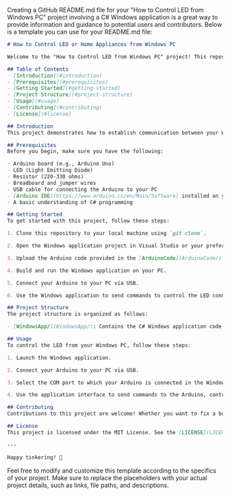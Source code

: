 ﻿Creating a GitHub README.md file for your "How to Control LED from Windows PC" project involving a C# Windows application is a great way to provide information and guidance to potential users and contributors. Below is a template you can use for your README.md file:

```markdown
# How to Control LED or Home Appliances from Windows PC

Welcome to the "How to Control LED from Windows PC" project! This repository contains a C# Windows application that allows you to control an LED using your Windows PC and an Arduino board.

## Table of Contents
- [Introduction](#introduction)
- [Prerequisites](#prerequisites)
- [Getting Started](#getting-started)
- [Project Structure](#project-structure)
- [Usage](#usage)
- [Contributing](#contributing)
- [License](#license)

## Introduction
This project demonstrates how to establish communication between your Windows PC and an Arduino board to control an LED remotely. By following the steps in this guide, you'll be able to create your own custom lighting solutions, automation systems, or interactive projects.

## Prerequisites
Before you begin, make sure you have the following:

- Arduino board (e.g., Arduino Uno)
- LED (Light Emitting Diode)
- Resistor (220-330 ohms)
- Breadboard and jumper wires
- USB cable for connecting the Arduino to your PC
- [Arduino IDE](https://www.arduino.cc/en/Main/Software) installed on your Windows PC
- A basic understanding of C# programming

## Getting Started
To get started with this project, follow these steps:

1. Clone this repository to your local machine using `git clone`.

2. Open the Windows application project in Visual Studio or your preferred C# development environment.

3. Upload the Arduino code provided in the [ArduinoCode](ArduinoCode/) directory to your Arduino board using the Arduino IDE. This code defines the serial communication protocol between your PC and the Arduino.

4. Build and run the Windows application on your PC.

5. Connect your Arduino to your PC via USB.

6. Use the Windows application to send commands to control the LED connected to your Arduino.

## Project Structure
The project structure is organized as follows:

- [WindowsApp/](WindowsApp/): Contains the C# Windows application code.

## Usage
To control the LED from your Windows PC, follow these steps:

1. Launch the Windows application.

2. Connect your Arduino to your PC via USB.

3. Select the COM port to which your Arduino is connected in the Windows application.

4. Use the application interface to send commands to the Arduino, controlling the LED's state.

## Contributing
Contributions to this project are welcome! Whether you want to fix a bug, add a feature, or improve documentation, please feel free to submit a pull request. For major changes, please open an issue first to discuss the proposed changes.

## License
This project is licensed under the MIT License. See the [LICENSE](LICENSE) file for details.

---

Happy tinkering! 🚀
```

Feel free to modify and customize this template according to the specifics of your project. Make sure to replace the placeholders with your actual project details, such as links, file paths, and descriptions.